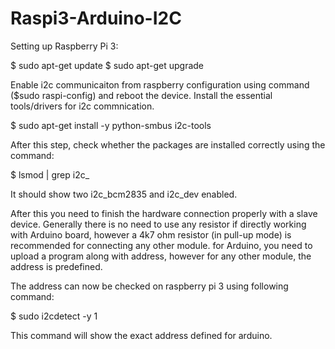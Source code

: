# Raspi3-Arduino-I2C

Setting up Raspberry Pi 3:

$ sudo apt-get update
$ sudo apt-get upgrade

Enable i2c communicaiton from raspberry configuration using command ($sudo raspi-config) and reboot the device.
Install the essential tools/drivers for i2c commnication.

$ sudo apt-get install -y python-smbus i2c-tools

After this step, check whether the packages are installed correctly using the command:

$ lsmod | grep i2c_

It should show two i2c_bcm2835 and i2c_dev enabled. 

After this you need to finish the hardware connection properly with a slave device. Generally there is no need to use any resistor if directly working with Arduino board, however a 4k7 ohm resistor (in pull-up mode) is recommended for connecting any other module. for Arduino, you need to upload a program along with address, however for any other module, the address is predefined.

The address can now be checked on raspberry pi 3 using following command:

$ sudo i2cdetect -y 1

This command will show the exact address defined for arduino.


